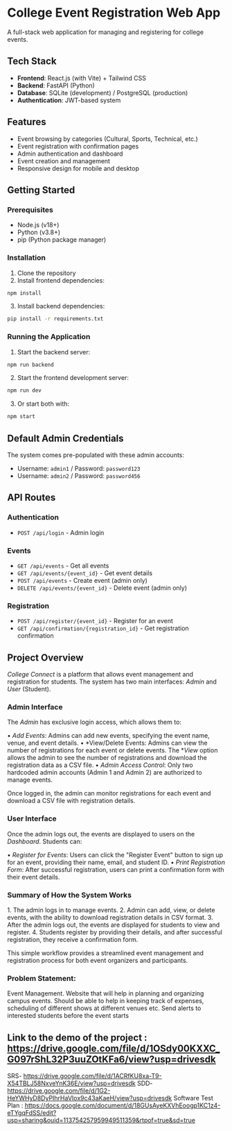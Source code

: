 # College Event Registration Web App

A full-stack web application for managing and registering for college events.

## Tech Stack

- **Frontend**: React.js (with Vite) + Tailwind CSS
- **Backend**: FastAPI (Python)
- **Database**: SQLite (development) / PostgreSQL (production)
- **Authentication**: JWT-based system

## Features

- Event browsing by categories (Cultural, Sports, Technical, etc.)
- Event registration with confirmation pages
- Admin authentication and dashboard
- Event creation and management
- Responsive design for mobile and desktop

## Getting Started

### Prerequisites

- Node.js (v18+)
- Python (v3.8+)
- pip (Python package manager)

### Installation

1. Clone the repository
2. Install frontend dependencies:

```bash
npm install
```

3. Install backend dependencies:

```bash
pip install -r requirements.txt
```

### Running the Application

1. Start the backend server:

```bash
npm run backend
```

2. Start the frontend development server:

```bash
npm run dev
```

3. Or start both with:

```bash
npm start
```

## Default Admin Credentials

The system comes pre-populated with these admin accounts:

- Username: `admin1` / Password: `password123`
- Username: `admin2` / Password: `password456`

## API Routes

### Authentication
- `POST /api/login` - Admin login

### Events
- `GET /api/events` - Get all events
- `GET /api/events/{event_id}` - Get event details
- `POST /api/events` - Create event (admin only)
- `DELETE /api/events/{event_id}` - Delete event (admin only)

### Registration
- `POST /api/register/{event_id}` - Register for an event
- `GET /api/confirmation/{registration_id}` - Get registration confirmation

## Project Overview

*College Connect* is a platform that allows event management and registration for students. The system has two main interfaces: *Admin* and *User* (Student).

### Admin Interface

The *Admin* has exclusive login access, which allows them to:

•⁠  ⁠*Add Events*: Admins can add new events, specifying the event name, venue, and event details.
•⁠  ⁠*View/Delete Events: Admins can view the number of registrations for each event or delete events. The **View* option allows the admin to see the number of registrations and download the registration data as a CSV file.
•⁠  ⁠*Admin Access Control*: Only two hardcoded admin accounts (Admin 1 and Admin 2) are authorized to manage events.

Once logged in, the admin can monitor registrations for each event and download a CSV file with registration details.

### User Interface

Once the admin logs out, the events are displayed to users on the *Dashboard*. Students can:

•⁠  ⁠*Register for Events*: Users can click the "Register Event" button to sign up for an event, providing their name, email, and student ID.
•⁠  ⁠*Print Registration Form*: After successful registration, users can print a confirmation form with their event details.

### Summary of How the System Works

1.⁠ ⁠The admin logs in to manage events.
2.⁠ ⁠Admin can add, view, or delete events, with the ability to download registration details in CSV format.
3.⁠ ⁠After the admin logs out, the events are displayed for students to view and register.
4.⁠ ⁠Students register by providing their details, and after successful registration, they receive a confirmation form.

This simple workflow provides a streamlined event management and registration process for both event organizers and participants.

### Problem Statement:
Event Management.
Website that will help in planning and organizing campus events. 
Should be able to help in keeping track of expenses, scheduling of 
different shows at different venues etc. Send alerts to interested 
students before the event starts


## Link to the demo of the project : https://drive.google.com/file/d/1OSdy00KXXC_G097rShL32P3uuZOtKFa6/view?usp=drivesdk
  SRS- https://drive.google.com/file/d/1ACRfKU8xa-T9-X54TBLJ58NxveYnK36E/view?usp=drivesdk
  SDD- https://drive.google.com/file/d/1G2-HeYWHyD8DyPIhrHaVIox9c43aKaeH/view?usp=drivesdk
  Software Test Plan : https://docs.google.com/document/d/18GUsAyeKXVhEoogp1KC1z4-eTYgqFdSS/edit?usp=sharing&ouid=113754257959949511359&rtpof=true&sd=true
